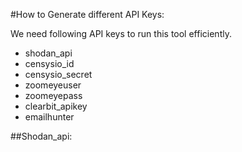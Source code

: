 #How to Generate different API Keys:

We need following API keys to run this tool efficiently.
- shodan_api
- censysio_id
- censysio_secret
- zoomeyeuser
- zoomeyepass
- clearbit_apikey
- emailhunter

##Shodan_api:
